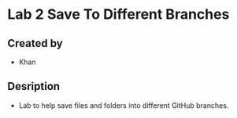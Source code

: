 # Lab 2 Save To Different Branches
## Created by
- Khan

## Desription
- Lab to help save files and folders into different GitHub branches.